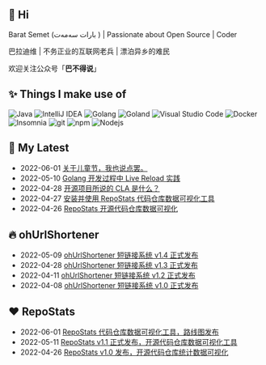 ## 👋 Hi

Barat Semet (بارات سەمەت ) | Passionate about Open Source | Coder

巴拉迪维 | 不务正业的互联网老兵 | 漂泊异乡的难民  

欢迎关注公众号「**巴不得说**」

## ✨ Things I make use of
<p>
  <img alt="Java" src="https://img.shields.io/badge/-Java-43853d?style=flat-square&logo=Java&logoColor=white" />
  <img alt="IntelliJ IDEA" src="https://img.shields.io/badge/-IntelliJ IDEA-F7B93E?style=flat-square&logo=intellij-idea&logoColor=white" />
  <img alt="Golang" src="https://img.shields.io/badge/-Golang-13aa52?style=flat-square&logo=go&logoColor=white" />
  <img alt="Goland" src="https://img.shields.io/badge/-Goland-2088AF?style=flat-square&logo=goland&logoColor=white" />
  <img alt="Visual Studio Code" src="https://img.shields.io/badge/-Visual_Studio_Code-FB542B?style=flat-square&logo=VisualStudioCode&logoColor=white" />
  <img alt="Docker" src="https://img.shields.io/badge/-Docker-46a2f1?style=flat-square&logo=docker&logoColor=white" />
  <img alt="Insomnia" src="https://img.shields.io/badge/-Insomnia-5849BE?style=flat-square&logo=insomnia&logoColor=white" />
  <img alt="git" src="https://img.shields.io/badge/-Git-F05032?style=flat-square&logo=git&logoColor=white" />
  <img alt="npm" src="https://img.shields.io/badge/-NPM-CB3837?style=flat-square&logo=npm&logoColor=white" />
  <img alt="Nodejs" src="https://img.shields.io/badge/-Nodejs-43853d?style=flat-square&logo=Node.js&logoColor=white" />
</p>

## 📕 My Latest 
- 2022-06-01 [关于儿童节，我也说点罢。](https://mp.weixin.qq.com/s/D_SrzVYBLhbAGCSfmSknuQ)
- 2022-05-10 [Golang 开发过程中 Live Reload 实践](https://mp.weixin.qq.com/s/ZkA54bd0cUAM7FJpYnlYug)
- 2022-04-28 [开源项目所说的 CLA 是什么？](https://mp.weixin.qq.com/s/IS1Bzd__hoL9LdBE6Iy_hA)
- 2022-04-27 [安装并使用 RepoStats 代码仓库数据可视化工具](https://mp.weixin.qq.com/s/St3OItSpgcxl_wuuIGnuIA)
- 2022-04-26 [RepoStats 开源代码仓库数据可视化](https://mp.weixin.qq.com/s/9sNFC0chxeE7gHol6gdc0A)

## 🔥 ohUrlShortener 

- 2022-05-09 [ohUrlShortener 短链接系统 v1.4 正式发布](https://www.oschina.net/news/194904/ohurlshortener-1-4-released)
- 2022-04-28 [ohUrlShortener 短链接系统 v1.3 正式发布](https://www.oschina.net/news/193422/ohurlshortener-1-3-released)
- 2022-04-11 [ohUrlShortener 短链接系统 v1.2 正式发布](https://www.oschina.net/news/190546/ohurlshortener-1-2-released)
- 2022-04-08 [ohUrlShortener 短链接系统 v1.0 正式发布](https://www.oschina.net/news/190168/ohurlshortener-1-0-released)

## ❤️ RepoStats 

- 2022-06-01 [RepoStats 代码仓库数据可视化工具，路线图发布](https://www.oschina.net/news/198120/repostats-roadmap)
- 2022-05-11 [RepoStats v1.1 正式发布，开源代码仓库数据可视化工具](https://www.oschina.net/news/195251/repostats-1-1-released)
- 2022-04-26 [RepoStats v1.0 发布，开源代码仓库统计数据可视化](https://www.oschina.net/news/193100/repostats-1-0-released)
